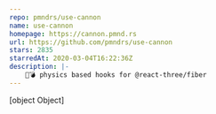```yaml
---
repo: pmndrs/use-cannon
name: use-cannon
homepage: https://cannon.pmnd.rs
url: https://github.com/pmndrs/use-cannon
stars: 2835
starredAt: 2020-03-04T16:22:36Z
description: |-
    👋💣 physics based hooks for @react-three/fiber
---
```


[object Object]
